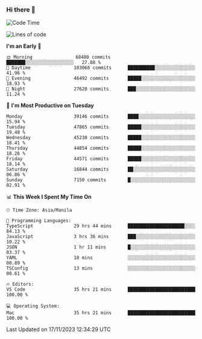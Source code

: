 ### Hi there 👋

<!--START_SECTION:waka-->
![Code Time](http://img.shields.io/badge/Code%20Time-4%2C554%20hrs%2050%20mins-blue)

![Lines of code](https://img.shields.io/badge/From%20Hello%20World%20I%27ve%20Written-105.6%20million%20lines%20of%20code-blue)

**I'm an Early 🐤** 

```text
🌞 Morning                68480 commits       ███████░░░░░░░░░░░░░░░░░░   27.88 % 
🌆 Daytime                103068 commits      ██████████░░░░░░░░░░░░░░░   41.96 % 
🌃 Evening                46492 commits       █████░░░░░░░░░░░░░░░░░░░░   18.93 % 
🌙 Night                  27620 commits       ███░░░░░░░░░░░░░░░░░░░░░░   11.24 % 
```
📅 **I'm Most Productive on Tuesday** 

```text
Monday                   39146 commits       ████░░░░░░░░░░░░░░░░░░░░░   15.94 % 
Tuesday                  47865 commits       █████░░░░░░░░░░░░░░░░░░░░   19.48 % 
Wednesday                45230 commits       █████░░░░░░░░░░░░░░░░░░░░   18.41 % 
Thursday                 44854 commits       █████░░░░░░░░░░░░░░░░░░░░   18.26 % 
Friday                   44571 commits       █████░░░░░░░░░░░░░░░░░░░░   18.14 % 
Saturday                 16844 commits       ██░░░░░░░░░░░░░░░░░░░░░░░   06.86 % 
Sunday                   7150 commits        █░░░░░░░░░░░░░░░░░░░░░░░░   02.91 % 
```


📊 **This Week I Spent My Time On** 

```text
🕑︎ Time Zone: Asia/Manila

💬 Programming Languages: 
TypeScript               29 hrs 44 mins      █████████████████████░░░░   84.13 % 
JavaScript               3 hrs 36 mins       ███░░░░░░░░░░░░░░░░░░░░░░   10.22 % 
JSON                     1 hr 11 mins        █░░░░░░░░░░░░░░░░░░░░░░░░   03.37 % 
YAML                     18 mins             ░░░░░░░░░░░░░░░░░░░░░░░░░   00.89 % 
TSConfig                 13 mins             ░░░░░░░░░░░░░░░░░░░░░░░░░   00.61 % 

🔥 Editors: 
VS Code                  35 hrs 21 mins      █████████████████████████   100.00 % 

💻 Operating System: 
Mac                      35 hrs 21 mins      █████████████████████████   100.00 % 
```


 Last Updated on 17/11/2023 12:34:29 UTC
<!--END_SECTION:waka-->


<!--
**rad182/rad182** is a ✨ _special_ ✨ repository because its `README.md` (this file) appears on your GitHub profile.

Here are some ideas to get you started:

- 🔭 I’m currently working on ...
- 🌱 I’m currently learning ...
- 👯 I’m looking to collaborate on ...
- 🤔 I’m looking for help with ...
- 💬 Ask me about ...
- 📫 How to reach me: ...
- 😄 Pronouns: ...
- ⚡ Fun fact: ...
-->
